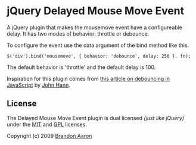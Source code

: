 # jQuery Delayed Mouse Move Event

A jQuery plugin that makes the mousemove event have a configureable delay. It has two modes of behavior: throttle or debounce.

To configure the event use the data argument of the bind method like this.

	$('div').bind('mousemove', { behavior: 'debounce', delay: 250 }, fn);

The default behavior is 'throttle' and the default delay is 100.

Inspiration for this plugin comes from [this article on debouncing in JavaScript](http://unscriptable.com/index.php/2009/03/20/debouncing-javascript-methods/) by [John Hann](http://unscriptable.com/index.php/about/).

## License

The Delayed Mouse Move Event plugin is dual licensed *(just like jQuery)* under the [MIT](http://www.opensource.org/licenses/mit-license.php) and [GPL](http://www.opensource.org/licenses/gpl-license.php) licenses.

Copyright (c) 2009 [Brandon Aaron](http://brandonaaron.net)